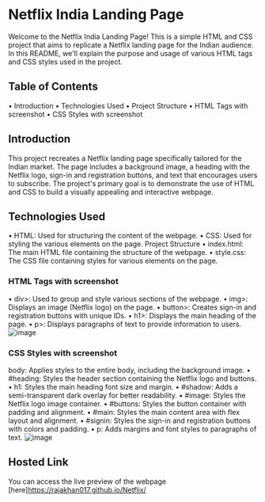 # Netflix India Landing Page
Welcome to the Netflix India Landing Page! This is a simple HTML and CSS project that aims to replicate a Netflix landing page for the Indian audience. 
In this README, we'll explain the purpose and usage of various HTML tags and CSS styles used in the project. 
## Table of Contents
• Introduction
• Technologies Used
• Project Structure
• HTML Tags with screenshot
• CSS Styles with screenshot
## Introduction
This project recreates a Netflix landing page specifically tailored for the Indian market. The page includes a background image, a heading with the Netflix logo, sign-in and registration buttons, and text that encourages users to subscribe.
The project's primary goal is to demonstrate the use of HTML and CSS to build a visually appealing and interactive webpage.
## Technologies Used
• HTML: Used for structuring the content of the webpage.
• CSS: Used for styling the various elements on the page.
Project Structure
• index.html: The main HTML file containing the structure of the webpage.
• style.css: The CSS file containing styles for various elements on the page.
### HTML Tags with screenshot
• div>: Used to group and style various sections of the webpage.
• img>: Displays an image (Netflix logo) on the page.
• button>: Creates sign-in and registration buttons with unique IDs.
• h1>: Displays the main heading of the page.
• p>: Displays paragraphs of text to provide information to users.
![image](https://github.com/rajakhan017/Netflix/assets/135150598/3210cea6-bc83-4c49-ab9d-05d5b35511e1)
### CSS Styles with screenshot
body: Applies styles to the entire body, including the background image.
• #heading: Styles the header section containing the Netflix logo and buttons.
• h1: Styles the main heading font size and margin.
• #shadow: Adds a semi-transparent dark overlay for better readability.
• #image: Styles the Netflix logo image container.
• #buttons: Styles the button container with padding and alignment.
• #main: Styles the main content area with flex layout and alignment.
• #signin: Styles the sign-in and registration buttons with colors and padding.
• p: Adds margins and font styles to paragraphs of text.
![image](https://github.com/rajakhan017/Netflix/assets/135150598/fea9b02a-07b5-4568-b85a-6acc2d1d9a63)
## Hosted Link
You can access the live preview of the webpage [here]https://rajakhan017.github.io/Netflix/

